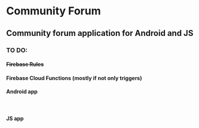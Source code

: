 # Community Forum
 
<h2>Community forum application for Android and JS</h2>
<h3>TO DO:</h3>
<strike><h4>Firebase Rules</h4></strike>
<h4>Firebase Cloud Functions (mostly if not only triggers)</h4>
<h4>Android app</h4><br/>
<h4>JS app</h4>